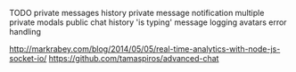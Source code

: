 ﻿TODO
private messages history
private message notification
multiple private modals
public chat history
'is typing' message 
logging
avatars
error handling

http://markrabey.com/blog/2014/05/05/real-time-analytics-with-node-js-socket-io/
https://github.com/tamaspiros/advanced-chat